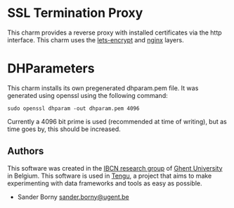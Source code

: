 # SSL Termination Proxy

This charm provides a reverse proxy with installed certificates via the http interface. This charm uses the [lets-encrypt](https://github.com/cmars/layer-lets-encrypt) and [nginx](https://github.com/battlemidget/juju-layer-nginx) layers.

# DHParameters

This charm installs its own pregenerated dhparam.pem file. It was generated using openssl using the following command:
```
sudo openssl dhparam -out dhparam.pem 4096
```
Currently a 4096 bit prime is used (recommended at time of writing), but as time goes by, this should be increased.

## Authors

This software was created in the [IBCN research group](https://www.ibcn.intec.ugent.be/) of [Ghent University](https://www.ugent.be/en) in Belgium. This software is used in [Tengu](https://tengu.intec.ugent.be), a project that aims to make experimenting with data frameworks and tools as easy as possible.

 - Sander Borny <sander.borny@ugent.be>
